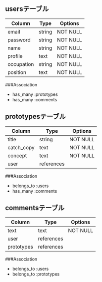 ## usersテーブル
| Column     | Type   | Options  |
| ---------- | ------ | -------- |
| email      | string | NOT NULL |
| password   | string | NOT NULL |
| name       | string | NOT NULL |
| profile    | text   | NOT NULL |
| occupation | string | NOT NULL |
| position   | text   | NOT NULL |

###Association
- has_many :prototypes
- has_many :comments 

## prototypesテーブル
| Column     | Type       | Options       |
| ---------- | ---------- | ------------- |
| title      | string     | NOT NULL      |
| catch_copy | text       | NOT NULL      |
| concept    | text       | NOT NULL      |
| user       | references |               |

###Association
- belongs_to :users
- has_many   :comments 

## commentsテーブル
| Column     | Type       | Options  |
| ---------- | ---------- | -------- |
| text       | text       | NOT NULL |
| user       | references |          |
| prototypes | references |          |

###Association
- belongs_to :users
- belongs_to :prototypes 